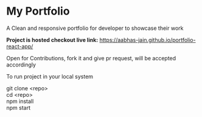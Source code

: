 <h1>My Portfolio</h1>

A Clean and responsive portfolio for developer to showcase their work

<b>Project is hosted checkout live link:</b> https://aabhas-jain.github.io/portfolio-react-app/

Open for Contributions, fork it and give pr request, will be accepted accordingly

To run project in your local system

git clone &lt;repo&gt; <br>
cd &lt;repo&gt; <br>
npm install <br>
npm start <br>
